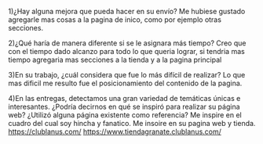 1)¿Hay alguna mejora que pueda hacer en su envío? 
Me hubiese gustado agregarle mas cosas a la pagina de inico, como por ejemplo otras secciones.

2)¿Qué haría de manera diferente si se le asignara más tiempo?
Creo que con el tiempo dado alcanzo para todo lo que queria lograr, si tendria mas tiempo agregaria mas secciones a la tienda y a la pagina principal

3)En su trabajo, ¿cuál considera que fue lo más difícil de realizar?
Lo que mas dificil me resulto fue el posicionamiento del contenido de la pagina.

4)En las entregas, detectamos una gran variedad de temáticas únicas e interesantes. ¿Podría decirnos en qué se inspiró para realizar su página web? ¿Utilizó alguna página existente como referencia?
Me inspire en el cuadro del cual soy hincha y fanatico. Me insoire en su pagina web y tienda.
https://clublanus.com/
https://www.tiendagranate.clublanus.com/
